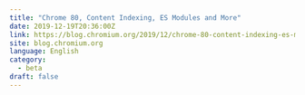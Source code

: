 ```yaml
---
title: "Chrome 80, Content Indexing, ES Modules and More"
date: 2019-12-19T20:36:00Z
link: https://blog.chromium.org/2019/12/chrome-80-content-indexing-es-modules.html?utm_medium=RSS&utm_source=news.12bit.vn
site: blog.chromium.org
language: English
category:
  - beta
draft: false
---
```

